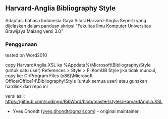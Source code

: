 ## Harvard-Anglia Bibliography Style

Adaptasi bahasa Indonesia Gaya Sitasi Harvard-Anglia 
Seperti yang dijelaskan dalam panduan skripsi 
"Fakultas Ilmu Komputer Universitas Brawijaya Malang versi 3.0"

### Penggunaan

tested on Word2010

copy HarvardAnglia.XSL ke %Appdata%\Microsoft\Bibliography\Style (untuk satu user) References > Style > FilKomUB Style
jika tidak muncul, copy ke: C:\Program Files (x86)\Microsoft Office\Office14\Bibliography\Style (untuk semua user) atau gunakan hardlink dari repo ini

versi asli:
https://github.com/codingo/BibWord/blob/master/styles/HarvardAnglia.XSL

- Yves Dhondt (yves.dhondt@gmail.com) - original maintainer

